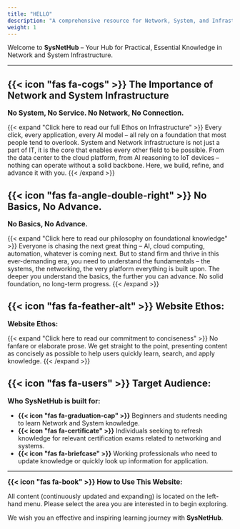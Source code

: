 ```yaml
---
title: "HELLO"
description: "A comprehensive resource for Network, System, and Infrastructure studies."
weight: 1
---
```


Welcome to **SysNetHub** – Your Hub for Practical, Essential Knowledge in Network and System Infrastructure.

***

## **{{< icon "fas fa-cogs" >}} The Importance of Network and System Infrastructure**

<span style="font-size: 1.1em; font-weight: bold;">No System, No Service. No Network, No Connection.</span>

{{< expand "Click here to read our full Ethos on Infrastructure" >}}
Every click, every application, every AI model – all rely on a foundation that most people tend to overlook. System and Network infrastructure is not just a part of IT, it is the core that enables every other field to be possible. From the data center to the cloud platform, from AI reasoning to IoT devices – nothing can operate without a solid backbone. Here, we build, refine, and advance it with you.
{{< /expand >}}

## **{{< icon "fas fa-angle-double-right" >}} No Basics, No Advance.**

<span style="font-size: 1.1em; font-weight: bold;">No Basics, No Advance.</span>

{{< expand "Click here to read our philosophy on foundational knowledge" >}}
Everyone is chasing the next great thing – AI, cloud computing, automation, whatever is coming next. But to stand firm and thrive in this ever-demanding era, you need to understand the fundamentals – the systems, the networking, the very platform everything is built upon. The deeper you understand the basics, the further you can advance. No solid foundation, no long-term progress.
{{< /expand >}}

## **{{< icon "fas fa-feather-alt" >}} Website Ethos:**

<span style="font-size: 1.1em; font-weight: bold;">Website Ethos:</span>

{{< expand "Click here to read our commitment to conciseness" >}}
No fanfare or elaborate prose. We get straight to the point, presenting content as concisely as possible to help users quickly learn, search, and apply knowledge.
{{< /expand >}}

## **{{< icon "fas fa-users" >}} Target Audience:**

<span style="font-size: 1.1em; font-weight: bold;">Who SysNetHub is built for:</span>

- **{{< icon "fas fa-graduation-cap" >}}** Beginners and students needing to learn Network and System knowledge.
- **{{< icon "fas fa-certificate" >}}** Individuals seeking to refresh knowledge for relevant certification exams related to networking and systems.
- **{{< icon "fas fa-briefcase" >}}** Working professionals who need to update knowledge or quickly look up information for application.

***
<span style="font-size: 1.1em;">**{{< icon "fas fa-book" >}} How to Use This Website:**</span>

All content (continuously updated and expanding) is located on the left-hand menu. Please select the area you are interested in to begin exploring.

We wish you an effective and inspiring learning journey with **SysNetHub**.
